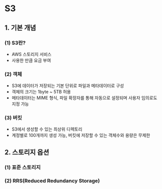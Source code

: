 # S3

## 1. 기본 개념

### (1) S3란?
* AWS 스토리지 서비스
* 사용한 만큼 요금 부여

### (2) 객체
* S3에 데이터가 저장되는 기본 단위로 파일과 메타데이터로 구성
* 객체의 크기는 1byte ~ 5TB 허용
* 메타데이터는 MIME 형식, 파일 확장자를 통해 자동으로 설정되며 사용자 임의로도 지정 가능

### (3) 버킷
* S3에서 생성할 수 있는 최상위 디렉토리
* 계정별로 100개까지 생성 가능, 버킷에 저장할 수 있는 객체수와 용량은 무제한

## 2. 스토리지 옵션
### (1) 표준 스토리지

### (2) RRS(Reduced Redundancy Storage)







